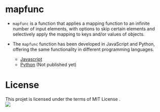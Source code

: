 # mapfunc

- `mapfunc` is a function that applies a mapping function to an infinite number of input elements, with options to skip certain elements and selectively apply the mapping to keys and/or values of objects.

- The `mapfunc` function has been developed in JavaScript and Python, offering the same functionality in different programming languages.
  - [Javascript](https://github.com/zakarialaoui10/mapfunc/tree/main/Javascript#readme)
  - [Python](https://github.com/zakarialaoui10/mapfunc/tree/main/Python#readme) (Not published yet)

# License 
This projet is licensed under the terms of MIT License .<br>
<img src="https://img.shields.io/github/license/zakarialaoui10/zikojs?color=rgb%2820%2C21%2C169%29">
